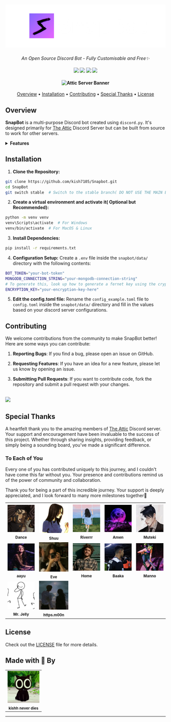 <h1 align="center">
    <img src="assets/snapbot/snapbot_new_banner.png" />
</h1>

<p align="center">
  <i align="center">An Open Source Discord Bot - Fully Customisable and Free✨</i>
</p>

<h4 align="center">
  <a>
    <img src="https://img.shields.io/github/created-at/kish7105/SnapBot?style=flat-square&logo=github" style="height: 20px;">
  </a>
  <a>
    <img src="https://img.shields.io/github/license/kish7105/SnapBot?style=flat-square&logo=carrd" style="height: 20px;">
  </a>
  <a>
    <img src="https://img.shields.io/github/v/release/kish7105/SnapBot?style=flat-square&logo=gitbook" style="height: 20px;">
  </a>
  <a>
    <img src="https://img.shields.io/github/commit-activity/w/kish7105/SnapBot?style=flat-square&logo=githubactions" style="height: 20px;">
  </a>
</h4>

<h4 align="center">
  <img src="https://discord.com/api/guilds/1202305993954828289/widget.png?style=banner2" alt="Attic Server Banner"/>
</h4>

<p align="center">
  <a href="#overview">Overview</a> •
  <a href="#installation">Installation</a> •
  <a href="#contributing">Contributing</a> •
  <a href="#special-thanks">Special Thanks</a> •
  <a href="#license">License</a>
</p>

## Overview

**SnapBot** is a multi-purpose Discord bot created using `discord.py`. It's designed primarily for [The Attic](https://discord.gg/attic) Discord Server but can be built from source to work for other servers.

<details>
  <summary><b>Features</b></summary>

### General Utility Features

1. **Color Command:**
    
    - Get and create color roles
    - Manage and customize color roles for users

2. **User Reporting Feature:**

    - Report users for rule violations
    - Admins can review and manage reports
    
3. **Anonymous Confessions:**

    - Post anonymous confessions in the server
    - Ensures user anonymity while sharing their thoughts
    
4. **Urban Dictionary on Discord:**

    - Look up definitions & examples from Urban Dictionary
    - Provides quick access to slang and modern terminology
    
5. **Away from Keyboard:**

    - Set your status to AFK in the server
    - Inform others of your unavailability automatically
    
6. **Mimic other Members:**

    - Mimic other users using the `mimic` command.
    - Fun and interactive way to imitate others in chat
    
7. **Avatar Command:**

    - Display other users' avatars using the `avatar` command
    - View profile pictures of other server members easily
    
</details>

## Installation

1. **Clone the Repository:**

```bash
git clone https://github.com/kish7105/Snapbot.git
cd SnapBot
git switch stable  # Switch to the stable branch( DO NOT USE THE MAIN BRANCH FOR SETUP )
```

2. **Create a virtual environment and activate it( Optional but Recommended):**

```bash
python -m venv venv
venv\Scripts\activate  # For Windows
venv/bin/activate  # For MacOS & Linux
```

3. **Install Dependencies:**

```bash
pip install -r requirements.txt
```

4. **Configuration Setup:** Create a `.env` file inside the `snapbot/data/` directory with the following contents:

```bash
BOT_TOKEN="your-bot-token"
MONGODB_CONNECTION_STRING="your-mongodb-connection-string"
# To generate this, look up how to generate a fernet key using the cryptography module in python.
ENCRYPTION_KEY="your-encryption-key-here"
```

5. **Edit the config.toml file:** Rename the `config_example.toml` file to `config.toml` inside the `snapbot/data/` directory and fill in the values based on your discord server configurations.

## Contributing

We welcome contributions from the community to make SnapBot better! Here are some ways you can contribute:

1. **Reporting Bugs**: If you find a bug, please open an issue on GitHub.

2. **Requesting Features**: If you have an idea for a new feature, please let us know by opening an issue.

3. **Submitting Pull Requests**: If you want to contribute code, fork the repository and submit a pull request with your changes.

<br>
<a href="https://github.com/kish7105/SnapBot/graphs/contributors">
  <img src="https://contrib.rocks/image?repo=kish7105/SnapBot" />
</a>

## Special Thanks

A heartfelt thank you to the amazing members of [The Attic](https://discord.gg/attic) Discord server. Your support and encouragement have been invaluable to the success of this project. Whether through sharing insights, providing feedback, or simply being a sounding board, you've made a significant difference.

### To Each of You

Every one of you has contributed uniquely to this journey, and I couldn't have come this far without you. Your presence and contributions remind us of the power of community and collaboration.

Thank you for being a part of this incredible journey. Your support is deeply appreciated, and I look forward to many more milestones together💖

<table>
  <tr>
    <td align="center">
      <img src="assets/contributors/Atgdance.png" width="100px;" />
      <br />
      <sub><b>Dance</b></sub>
    </td>
    <td align="center">
      <img src="assets/contributors/shuu.jpg" width="100px;" />
      <br />
      <sub><b>Shuu</b></sub>
    </td>
    <td align="center">
      <img src="assets/contributors/Riverrr.jpg" width="100px;" />
      <br />
      <sub><b>Riverrr</b></sub>
    </td>
    <td align="center">
      <img src="assets/contributors/Amen.jpg" width="100px;" />
      <br />
      <sub><b>Amen</b></sub>
    </td>
    <td align="center">
      <img src="assets/contributors/Mutekee.jpg" width="100px;" />
      <br />
      <sub><b>Muteki</b></sub>
    </td>
  </tr>
  <tr>
    <td align="center">
      <img src="assets/contributors/aayu.jpg" width="100px;" />
      <br />
      <sub><b>aayu</b></sub>
    </td>
    <td align="center">
      <img src="assets/contributors/Eve.jpg" width="100px;" />
      <br />
      <sub><b>Eve</b></sub>
    </td>
    <td align="center">
      <img src="assets/contributors/Home.jpg" width="100px;" />
      <br />
      <sub><b>Home</b></sub>
    </td>
    <td align="center">
      <img src="assets/contributors/Baaka.jpg" width="100px;" />
      <br />
      <sub><b>Baaka</b></sub>
    </td>
    <td align="center">
      <img src="assets/contributors/Manno.jpg" width="100px;" />
      <br />
      <sub><b>Manno</b></sub>
    </td>
  </tr>
  <tr>
    <td align="center">
      <img src="assets/contributors/Mr. Jelly.jpg" width="100px;" />
      <br />
      <sub><b>Mr. Jelly</b></sub>
    </td>
    <td align="center">
      <img src="assets/contributors/pari.jpg" width="100px;" />
      <br />
      <sub><b>https.m00n</b></sub>
    </td>
  </td>
</table>
  

## License

Check out the [LICENSE](./LICENSE) file for more details.

## Made with 💖 By
<table>
  <tr>
    <td align="center">
      <img src="assets/contributors/kishh.jpg" width="100px;" />
      <br />
      <sub><b>kishh never dies</b></sub>
    </td>
  </tr>
</table>

---

